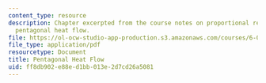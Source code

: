 ```yaml
---
content_type: resource
description: Chapter excerpted from the course notes on proportional reasoning and
  pentagonal heat flow.
file: https://ol-ocw-studio-app-production.s3.amazonaws.com/courses/6-055j-the-art-of-approximation-in-science-and-engineering-spring-2008/ff8db902e88ed1bb013e2d7cd26a5081_feb22a.pdf
file_type: application/pdf
resourcetype: Document
title: Pentagonal Heat Flow
uid: ff8db902-e88e-d1bb-013e-2d7cd26a5081
---
```


